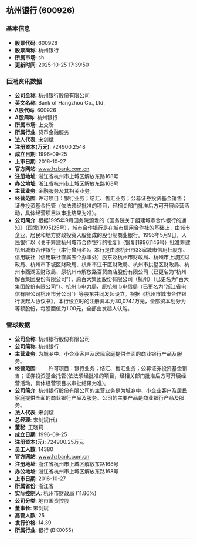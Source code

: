 ## 杭州银行 (600926)

### 基本信息

- **股票代码**: 600926
- **股票简称**: 杭州银行
- **所属市场**: sh
- **更新时间**: 2025-10-25 17:39:50

### 巨潮资讯数据

- **公司全称**: 杭州银行股份有限公司
- **英文名称**: Bank of Hangzhou Co., Ltd.
- **A股代码**: 600926
- **A股简称**: 杭州银行
- **所属市场**: 上交所
- **所属行业**: 货币金融服务
- **法人代表**: 宋剑斌
- **注册资本(万元)**: 724900.2548
- **成立日期**: 1996-09-25
- **上市日期**: 2016-10-27
- **官方网站**: www.hzbank.com.cn
- **注册地址**: 浙江省杭州市上城区解放东路168号
- **办公地址**: 浙江省杭州市上城区解放东路168号
- **主营业务**: 金融服务及其相关业务。
- **经营范围**: 许可项目：银行业务；结汇、售汇业务；公募证券投资基金销售；证券投资基金托管（依法须经批准的项目，经相关部门批准后方可开展经营活动，具体经营项目以审批结果为准）。
- **公司简介**: 根据1995年9月国务院颁发的《国务院关于组建城市合作银行的通知》（国发[1995]25号），城市合作银行是在城市信用合作社的基础上，由城市企业、居民和地方财政投资入股组成的股份制商业银行。1996年5月9日，人民银行以《关于筹建杭州城市合作银行的批复》（银复[1996]146号）批准筹建杭州城市合作银行（本行曾用名）。本行是由原杭州市33家城市信用社股东、信用联社（信用联社直属五个办事处）股东及杭州市财政局、杭州市上城区财政局、杭州市下城区财政局、杭州市江干区财政局、杭州市拱墅区财政局、杭州市西湖区财政局、原杭州市解放路百货商店股份有限公司（已更名为“杭州解百集团股份有限公司”）、原百大集团股份有限公司（杭州）（已更名为“百大集团股份有限公司”）、杭州市电力局、原杭州市电信局（已更名为“浙江省电信有限公司杭州市分公司”）等股东共同发起设立。根据《杭州市城市合作银行发起人协议书》，本行设立时的注册资本为30,074.1万元，全部资本划分为等额股份，每股面值为1.00元，全部由发起人认购。

### 雪球数据

- **公司全称**: 杭州银行股份有限公司
- **公司简称**: 杭州银行
- **主营业务**: 为城乡中、小企业客户及居民家庭提供全面的商业银行产品及服务。
- **经营范围**: 　　许可项目：银行业务；结汇、售汇业务；公募证券投资基金销售；证券投资基金托管(依法须经批准的项目，经相关部门批准后方可开展经营活动，具体经营项目以审批结果为准)。
- **公司简介**: 杭州银行股份有限公司的主营业务是为城乡中、小企业客户及居民家庭提供全面的商业银行产品及服务。公司的主要产品是商业银行产品及服务。
- **法人代表**: 宋剑斌
- **总经理**: 宋剑斌(代)
- **董秘**: 王晓莉
- **成立日期**: 1996-09-25
- **注册资本(元)**: 724900.25万元
- **员工人数**: 14380
- **官方网站**: www.hzbank.com.cn
- **注册地址**: 浙江省杭州市上城区解放东路168号
- **办公地址**: 浙江省杭州市上城区解放东路168号
- **上市日期**: 2016-10-27
- **所属省份**: 浙江省
- **实际控制人**: 杭州市财政局 (11.86%)
- **公司分类**: 地市国资控股
- **董事长**: 宋剑斌
- **高管人数**: 25
- **发行价格**: 14.39
- **所属行业**: 银行 (BK0055)

---